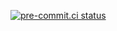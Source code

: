 [![pre-commit.ci status](https://results.pre-commit.ci/badge/github/tonyltf/charge-up/main.svg)](https://results.pre-commit.ci/latest/github/tonyltf/charge-up/main)
